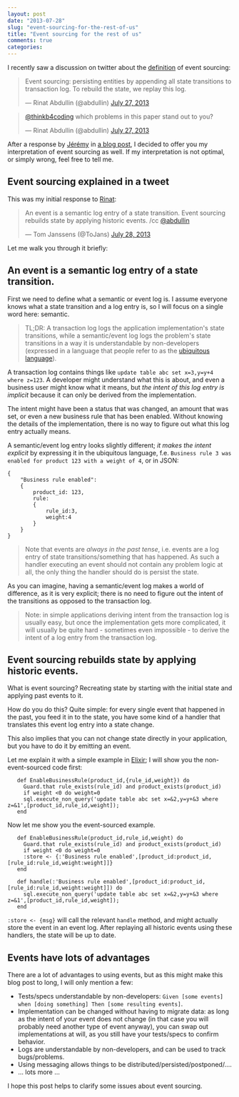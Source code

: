 ```yaml
---
layout: post
date: "2013-07-28"
slug: "event-sourcing-for-the-rest-of-us"
title: "Event sourcing for the rest of us"
comments: true
categories: 
---
```


I recently saw a discussion on twitter about the [definition](https://martinfowler.com/eaaDev/EventSourcing.html)
 of event sourcing:

<blockquote class="twitter-tweet"><p>Event sourcing: persisting entities by appending all state transitions to transaction log. To rebuild the state, we replay this log.</p>&mdash; Rinat Abdullin (@abdullin) <a href="https://twitter.com/abdullin/statuses/361079569933012992">July 27, 2013</a></blockquote>
<script async src="//platform.twitter.com/widgets.js" charset="utf-8"></script>

<blockquote class="twitter-tweet"><p><a href="https://twitter.com/thinkb4coding">@thinkb4coding</a> which problems in this paper stand out to you?</p>&mdash; Rinat Abdullin (@abdullin) <a href="https://twitter.com/abdullin/statuses/361108972478005250">July 27, 2013</a></blockquote>
<script async src="//platform.twitter.com/widgets.js" charset="utf-8"></script>

After a response by [Jérémy](https://twitter.com/thinkb4coding) in 
[a blog post](https://thinkbeforecoding.com/post/2013/07/28/Event-Sourcing-vs-Command-Sourcing), 
I decided to offer you my interpretation of event sourcing as well. If my interpretation is not optimal, 
or simply wrong, feel free to tell me.

## Event sourcing explained in a tweet

This was my initial response to [Rinat](https://twitter.com/abdullin):

<blockquote class="twitter-tweet"><p>An event is a semantic log entry of a state transition.&#10;Event sourcing rebuilds state by applying historic events. &#10;/cc <a href="https://twitter.com/abdullin">@abdullin</a></p>&mdash; Tom Janssens (@ToJans) <a href="https://twitter.com/ToJans/statuses/361429914580291586">July 28, 2013</a></blockquote>
<script async src="//platform.twitter.com/widgets.js" charset="utf-8"></script>

Let me walk you through it briefly:

## An event is a semantic log entry of a state transition.

First we need to define what a semantic or event log is.
I assume everyone knows what a state transition and a log entry is, so I will focus on a single 
word here: semantic.

> TL;DR: A transaction log logs the application implementation's state transitions, while a semantic/event log logs the problem's state transitions in a way it is understandable by non-developers (expressed in a language that people refer to as the [ubiquitous language](https://martinfowler.com/bliki/UbiquitousLanguage.html)).

A transaction log contains things like `update table abc set x=3,y=y+4 where z=123`. A developer might understand what this is about, and even a business user might know what it means, but _the intent of this log entry is implicit_ because it can only be derived from the implementation.

The intent might have been a status that was changed, an amount that was set, or even a new business rule  that has been enabled. Without knowing the details of the implementation, there is no way to figure out what this log entry actually means.

A semantic/event log entry looks slightly different; _it makes the intent explicit_ by expressing it in the ubiquitous language, f.e. `Business rule 3 was enabled for product 123 with a weight of 4`, or in JSON:
<!-- more -->
```
{
    "Business rule enabled":
    {
        product_id: 123,
        rule: 
        {   
            rule_id:3,
            weight:4
        }
    }
}
```

> Note that events are _always in the past tense_, i.e. events are a log entry of state transitions/something that has happened. As such a handler executing an event should not contain any problem logic at all, the only thing the handler should do is persist the state.

As you can imagine, having a semantic/event log makes a world of difference, as it is very explicit; there is no need to figure out the intent of the transitions as opposed to the transaction log.

>Note: in simple applications deriving intent from the transaction log is usually easy, but once the implementation gets more complicated, it will usually be quite hard - sometimes even impossible - to derive the intent of a log entry from the transaction log.

## Event sourcing rebuilds state by applying historic events.

What is event sourcing? Recreating state by starting with the initial state and applying past events to it.

How do you do this? Quite simple: for every single event that happened in the past, you feed it in to the state, you have some kind of a handler that translates this event log entry into a state change.

This also implies that you can not change state directly in your application, but you have to do it by emitting an event.

Let me explain it with a simple example in [Elixir](https://elixir-lang.org); I will show you the non-event-sourced code first:

```
   def EnableBusinessRule(product_id,{rule_id,weight}) do
     Guard.that rule_exists(rule_id) and product_exists(product_id) 
     if weight <0 do weight=0
     sql.execute_non_query('update table abc set x=&2,y=y+&3 where z=&1',[product_id,rule_id,weight]);
   end
```

Now let me show you the event-sourced example.

```
   def EnableBusinessRule(product_id,rule_id,weight) do
     Guard.that rule_exists(rule_id) and product_exists(product_id) 
     if weight <0 do weight=0
     :store <- {:'Business rule enabled',[product_id:product_id,[rule_id:rule_id,weight:weight]]}
   end
   
   def handle(:'Business rule enabled',[product_id:product_id,[rule_id:rule_id,weight:weight]]) do
     sql.execute_non_query('update table abc set x=&2,y=y+&3 where z=&1',[product_id,rule_id,weight]);
   end
```

`:store <- {msg}` will call the relevant `handle` method, and might actually store the event in an event log. After replaying all historic events using these handlers, the state will be up to date.

## Events have lots of advantages

There are a lot of advantages to using events, but as this might make this blog post to long, I will only mention a few:

- Tests/specs understandable by non-developers: `Given [some events] when [doing something] Then [some resulting events]`.
- Implementation can be changed without having to migrate data: as long as the intent of your event does not change (in that case you will probably need another type of event anyway), you can swap out implementations at will, as you still have your tests/specs to confirm behavior.
- Logs are understandable by non-developers, and can be used to track bugs/problems.
- Using messaging allows things to be distributed/persisted/postponed/....
- ... lots more ...

I hope this post helps to clarify some issues about event sourcing.
